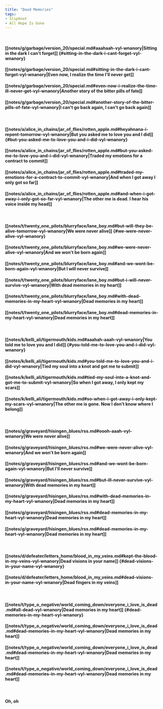 ```yaml
---
title: "Dead Memories"
tags:
- Slipknot
- All Hope Is Gone
---
```

&nbsp;
#### [[notes/g/garbage/version_20/special.md#aaahaah-vyl-wnanory|Sitting in the dark I can't forget]] {#sitting-in-the-dark-i-cant-forget-vyl-wnanory}
#### [[notes/g/garbage/version_20/special.md#sitting-in-the-dark-i-cant-forget-vyl-wnanory|Even now, I realize the time I'll never get]]
#### [[notes/g/garbage/version_20/special.md#even-now-i-realize-the-time-ill-never-get-vyl-wnanory|Another story of the bitter pills of fate]]
#### [[notes/g/garbage/version_20/special.md#another-story-of-the-bitter-pills-of-fate-vyl-wnanory|I can't go back again, I can't go back again]]
&nbsp;
#### [[notes/a/alice_in_chains/jar_of_flies/rotten_apple.md#heyahnana-i-repent-tomorrow-vyl-wnanory|But you asked me to love you and I did]] {#but-you-asked-me-to-love-you-and-i-did-vyl-wnanory}
#### [[notes/a/alice_in_chains/jar_of_flies/rotten_apple.md#but-you-asked-me-to-love-you-and-i-did-vyl-wnanory|Traded my emotions for a contract to commit]]
#### [[notes/a/alice_in_chains/jar_of_flies/rotten_apple.md#traded-my-emotions-for-a-contract-to-commit-vyl-wnanory|And when I got away I only got so far]]
#### [[notes/a/alice_in_chains/jar_of_flies/rotten_apple.md#and-when-i-got-away-i-only-got-so-far-vyl-wnanory|The other me is dead. I hear his voice inside my head]]
&nbsp;
#### [[notes/t/twenty_one_pilots/blurryface/lane_boy.md#but-will-they-be-alive-tomorrow-vyl-wnanory|We were never alive]] {#we-were-never-alive-vyl-wnanory}
#### [[notes/t/twenty_one_pilots/blurryface/lane_boy.md#we-were-never-alive-vyl-wnanory|And we won't be born again]]
#### [[notes/t/twenty_one_pilots/blurryface/lane_boy.md#and-we-wont-be-born-again-vyl-wnanory|But I will never survive]]
#### [[notes/t/twenty_one_pilots/blurryface/lane_boy.md#but-i-will-never-survive-vyl-wnanory|With dead memories in my heart]]
#### [[notes/t/twenty_one_pilots/blurryface/lane_boy.md#with-dead-memories-in-my-heart-vyl-wnanory|Dead memories in my heart]]
#### [[notes/t/twenty_one_pilots/blurryface/lane_boy.md#dead-memories-in-my-heart-vyl-wnanory|Dead memories in my heart]]
&nbsp;
#### [[notes/k/kelli_ali/tigermouth/kids.md#aaahah-aaah-vyl-wnanory|You told me to love you and I did]] {#you-told-me-to-love-you-and-i-did-vyl-wnanory}
#### [[notes/k/kelli_ali/tigermouth/kids.md#you-told-me-to-love-you-and-i-did-vyl-wnanory|Tied my soul into a knot and got me to submit]]
#### [[notes/k/kelli_ali/tigermouth/kids.md#tied-my-soul-into-a-knot-and-got-me-to-submit-vyl-wnanory|So when I got away, I only kept my scars]]
#### [[notes/k/kelli_ali/tigermouth/kids.md#so-when-i-got-away-i-only-kept-my-scars-vyl-wnanory|The other me is gone. Now I don't know where I belong]]
&nbsp;
#### [[notes/g/graveyard/hisingen_blues/rss.md#oooh-aaah-vyl-wnanory|We were never alive]]
#### [[notes/g/graveyard/hisingen_blues/rss.md#we-were-never-alive-vyl-wnanory|And we won't be born again]]
#### [[notes/g/graveyard/hisingen_blues/rss.md#and-we-wont-be-born-again-vyl-wnanory|But I'll never survive]]
#### [[notes/g/graveyard/hisingen_blues/rss.md#but-ill-never-survive-vyl-wnanory|With dead memories in my heart]]
#### [[notes/g/graveyard/hisingen_blues/rss.md#with-dead-memories-in-my-heart-vyl-wnanory|Dead memories in my heart]]
#### [[notes/g/graveyard/hisingen_blues/rss.md#dead-memories-in-my-heart-vyl-wnanory|Dead memories in my heart]]
#### [[notes/g/graveyard/hisingen_blues/rss.md#dead-memories-in-my-heart-vyl-wnanory|Dead memories in my heart]]
&nbsp;
#### [[notes/d/defeater/letters_home/blood_in_my_veins.md#kept-the-blood-in-my-veins-vyl-wnanory|Dead visions in your name]] {#dead-visions-in-your-name-vyl-wnanory}
#### [[notes/d/defeater/letters_home/blood_in_my_veins.md#dead-visions-in-your-name-vyl-wnanory|Dead fingers in my veins]]
&nbsp;
#### [[notes/t/type_o_negative/world_coming_down/everyone_i_love_is_dead.md#all-dead-vyl-wnanory|Dead memories in my heart]] {#dead-memories-in-my-heart-vyl-wnanory}
#### [[notes/t/type_o_negative/world_coming_down/everyone_i_love_is_dead.md#dead-memories-in-my-heart-vyl-wnanory|Dead memories in my heart]]
#### [[notes/t/type_o_negative/world_coming_down/everyone_i_love_is_dead.md#dead-memories-in-my-heart-vyl-wnanory|Dead memories in my heart]]
#### [[notes/t/type_o_negative/world_coming_down/everyone_i_love_is_dead.md#dead-memories-in-my-heart-vyl-wnanory|Dead memories in my heart]]
&nbsp;
#### Oh, oh
